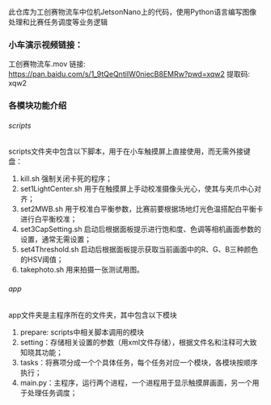 此仓库为工创赛物流车中位机JetsonNano上的代码，使用Python语言编写图像处理和比赛任务调度等业务逻辑

### 小车演示视频链接：

工创赛物流车.mov
链接: https://pan.baidu.com/s/1_9tQeQntiIW0niecB8EMRw?pwd=xqw2 提取码: xqw2 


### 各模块功能介绍

###### scripts

scripts文件夹中包含以下脚本，用于在小车触摸屏上直接使用，而无需外接键盘：

1. kill.sh 强制关闭卡死的程序；
2. set1LightCenter.sh 用于在触摸屏上手动校准摄像头光心，使其与夹爪中心对齐；
3. set2MWB.sh 用于校准白平衡参数，比赛前要根据场地灯光色温搭配白平衡卡进行白平衡校准；
4. set3CapSetting.sh 启动后根据面板提示进行饱和度、色调等相机画面参数的设置，通常无需设置；
5. set4Threshold.sh 启动后根据面板提示获取当前画面中的R、G、B三种颜色的HSV阈值；
6. takephoto.sh 用来拍摄一张测试用图。

###### app

app文件夹是主程序所在的文件夹，其中包含以下模块

1. prepare: scripts中相关脚本调用的模块
2. setting：存储相关设置的参数（用xml文件存储），根据文件名和注释可大致知晓其功能；
3. tasks：将赛项分成一个个具体任务，每个任务对应一个模块，各模块按顺序执行；
4. main.py：主程序，运行两个进程，一个进程用于显示触摸屏画面，另一个用于处理任务调度；
